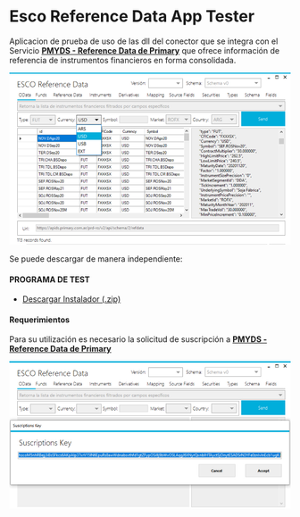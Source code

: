# Esco Reference Data App Tester

Aplicacion de prueba de uso de las dll del conector que se integra con el Servicio [**PMYDS - Reference Data de Primary**](https://dataservices.primary.com.ar/product/#product=reference-data-read) que ofrece información de referencia de instrumentos financieros en forma consolidada.

[![N|Solid](../esco.reference.documentation/02.jpg)](https://www.sistemasesco.com.ar)

Se puede descargar de manera independiente:

#### PROGRAMA DE TEST

- [Descargar Instalador (.zip)](../esco.reference.documentation/reference.data.zip)

#### Requerimientos

Para su utilización es necesario la solicitud de suscripción a [**PMYDS - Reference Data de Primary**](https://dataservices.primary.com.ar/product/#product=reference-data-read)

[![N|Solid](../esco.reference.documentation/05.jpg)](https://dataservices.primary.com.ar/product/#product=reference-data-read)

